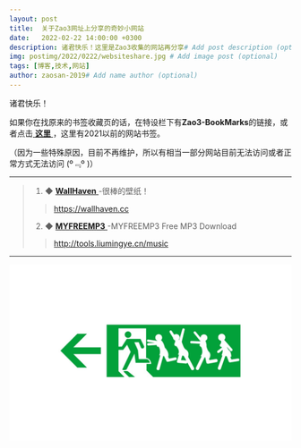 ```yaml
---
layout: post
title:  关于Zao3网址上分享的奇妙小网站
date:   2022-02-22 14:00:00 +0300
description: 诸君快乐！这里是Zao3收集的网站再分享# Add post description (optional)
img: postimg/2022/0222/websiteshare.jpg # Add image post (optional)
tags: [博客,技术,网站]
author: zaosan-2019# Add name author (optional)
---
```

诸君快乐！

如果你在找原来的书签收藏页的话，在特设栏下有**Zao3-BookMarks**的链接，或者点击[ **这里** ](https://zaosan.rthe.xyz)，这里有2021以前的网站书签。  

（因为一些特殊原因，目前不再维护，所以有相当一部分网站目前无法访问或者正常方式无法访问 (º﹃º )）


   <link
      rel="stylesheet"
      href="https://cdn.jsdelivr.net/gh/Dreamer-Paul/Pio@2.4/static/pio.min.css"
    />
    <script
      defer="defer"
      src="https://cdn.jsdelivr.net/gh/Dreamer-Paul/Pio@2.4/static/l2d.min.js"
    ></script>
    <script
      defer="defer"
      src="https://cdn.jsdelivr.net/gh/Dreamer-Paul/Pio@2.4/static/pio.min.js"
      onload='
        if (screen.width > screen.height)
        {
          let pio_container = document.createElement("div");
          pio_container.classList.add("pio-container");
          pio_container.classList.add("right");
          document.body.insertAdjacentElement("beforeend", pio_container);
          let pio_action = document.createElement("div");
          pio_action.classList.add("pio-action");
          pio_container.insertAdjacentElement("beforeend", pio_action);
          let pio_canvas = document.createElement("canvas");
          pio_canvas.id = "pio";
          pio_canvas.style.width = "14rem";
          pio_canvas.width = "600";
          pio_canvas.height = "800";
          pio_container.insertAdjacentElement("beforeend", pio_canvas);
          let pio = new Paul_Pio({
            "mode": "draggable",
            "hidden": true,
            "content": {
              "skin": ["要换成我的朋友吗？", "让她放个假吧~"],
              "custom": [{
                "selector": "a",
                "type": "link",
              }, {
                "selector": ".sidebar-toggle",
                "text": "打开侧边栏叭~"
              }, {
                "selector": ".effect-info",
                "text": "哇，你发现了什么！"
              }, {
                "selector": "#sidebar-search-input",
                "text": "想搜索什么呢？很多干货哦！"
              }, {
                "selector": "#toc",
                "text": "这是目录~"
              }, {
                "selector": ".page-title",
                "text": "这是标题~"
              }, {
                "selector": ".v",
                "text": "评论没有审核，要对自己的发言负责哦~"
              }]
            },
            "model": [
              "https:\/\/cdn.jsdelivr.net/gh/imuncle/live2d/model/33/model.2018.bls-winter.json",
              "https:\/\/cdn.jsdelivr.net/gh/imuncle/live2d/model/platelet-2/model.json",
              "https:\/\/cdn.jsdelivr.net/gh/imuncle/live2d/model/xiaomai/xiaomai.model.json",
              "https:\/\/cdn.jsdelivr.net/gh/imuncle/live2d/model/mashiro/seifuku.model.json",
              "https:\/\/cdn.jsdelivr.net/gh/imuncle/live2d/model/seele/model.json",
              "https:\/\/cdn.jsdelivr.net/gh/imuncle/live2d/model/Violet/14.json",
              "https:\/\/cdn.jsdelivr.net/gh/xiaoski/live2d_models_collection/Kobayaxi/Kobayaxi.model.json",
              "https:\/\/cdn.jsdelivr.net/gh/xiaoski/live2d_models_collection/mikoto/mikoto.model.json",
              "https:\/\/cdn.jsdelivr.net/gh/xiaoski/live2d_models_collection/uiharu/uiharu.model.json"]
          });
        }'
    ></script>
	
***

>
> 1. ◆ [ **WallHaven** ][wallhaven]-很棒的壁纸！
>
> >https://wallhaven.cc
>
>
>
> 2. ◆ [ **MYFREEMP3** ][myfreemp3]-MYFREEMP3 Free MP3 Download
>
> >http://tools.liumingye.cn/music
>
>

***

![termux](/assets/img/postimg/2022/0222/websitesharefooter.jpg)



[wallhaven]: https://wallhaven.cc
[myfreemp3]: https://tools.liumingye.cn/music
